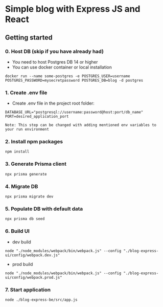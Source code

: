 # Simple blog with Express JS and React

## Getting started

### 0. Host DB (skip if you have already had)
* You need to host Postgres DB 14 or higher
* You can use docker container or local installation
```
docker run --name some-postgres -e POSTGRES_USER=username POSTGRES_PASSWORD=mysecretpassword POSTGRES_DB=blog -d postgres
```

### 1. Create .env file
* Create .env file in the project root folder:
```
DATABASE_URL="postgresql://username:password@host:port/db_name"
PORT=desired_application_port
```
`Note: This step can be changed with adding mentioned env variables to your run environment`

### 2. Install npm packages
```
npm install
```

### 3. Generate Prisma client
```
npx prisma generate
```

### 4. Migrate DB
```
npx prisma migrate dev
```

### 5. Populate DB with default data
```
npx prisma db seed
```

### 6. Build UI
* dev build
```
node "./node_modules/webpack/bin/webpack.js" --config "./blog-express-ui/config/webpack.dev.js"
```
* prod build
```
node "./node_modules/webpack/bin/webpack.js" --config "./blog-express-ui/config/webpack.prod.js"
```

### 7. Start application
```
node ./blog-express-be/src/app.js
```

